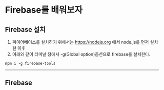 # Firebase를 배워보자
## Firebase 설치
1. 파이어베이스를 설치하기 위해서는 https://nodejs.org 에서 node.js를 먼저 설치한 이후
2. 아래와 같이 터미널 창에서 -g(Global option)옵션으로 firebase를 설치한다. 
```console
npm i -g firebase-tools
```
---
## Firebase 